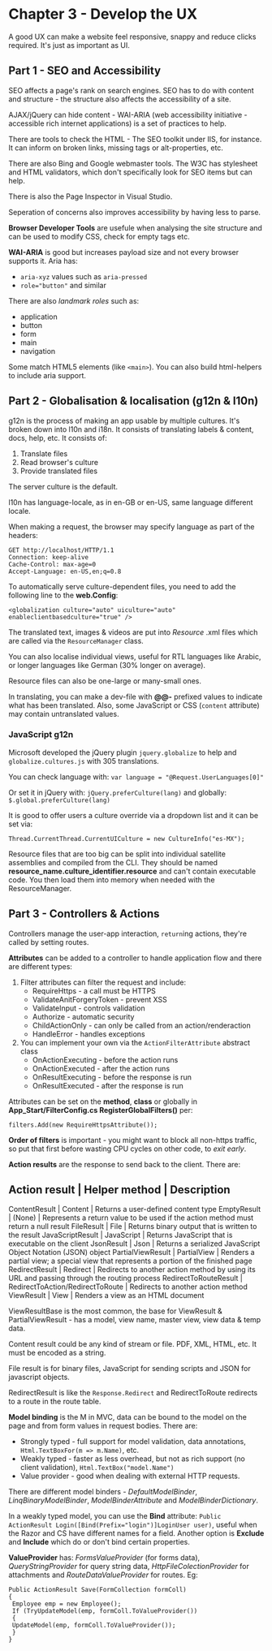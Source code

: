 ﻿# Chapter 3 - Develop the UX

A good UX can make a website feel responsive, snappy and reduce clicks required. It's just as important as UI.

## Part 1 - SEO and Accessibility

SEO affects a page's rank on search engines. SEO has to do with content and structure - the structure also affects the accessibility of a site.

AJAX/jQuery can hide content - WAI-ARIA (web accessibility initiative - accessible rich internet applications) is a set of practices to help.

There are tools to check the HTML - The SEO toolkit under IIS, for instance. It can inform on broken links, missing tags or alt-properties, etc.

There are also Bing and Google webmaster tools. The W3C has stylesheet and HTML validators, which don't specifically look for SEO items but can help.

There is also the Page Inspector in Visual Studio.

Seperation of concerns also improves accessibility by having less to parse.

**Browser Developer Tools** are usefule when analysing the site structure and can be used to modify CSS, check for empty tags etc.

**WAI-ARIA** is good but increases payload size and not every browser supports it. Aria has:

* `aria-xyz` values such as `aria-pressed`
* `role="button"` and similar

There are also *landmark roles* such as:

* application
* button
* form
* main
* navigation

Some match HTML5 elements (like `<main>`). You can also build html-helpers to include aria support.


## Part 2 - Globalisation & localisation (g12n & l10n)

g12n is the process of making an app usable by multiple cultures. It's broken down into l10n and i18n. It consists of translating labels & content, docs, help, etc. It consists of:

1. Translate files
2. Read browser's culture
3. Provide translated files

The server culture is the default.

l10n has language-locale, as in en-GB or en-US, same language different locale.

When making a request, the browser may specify language as part of the headers:

```
GET http://localhost/HTTP/1.1
Connection: keep-alive
Cache-Control: max-age=0
Accept-Language: en-US,en;q=0.8
```

To automatically serve culture-dependent files, you need to add the following line to the **web.Config**:

`<globalization culture="auto" uiculture="auto" enableclientbasedculture="true" />`

The translated text, images & videos are put into *Resource* .xml files which are called via the `ResourceManager` class.

You can also localise individual views, useful for RTL languages like Arabic, or longer languages like German (30% longer on average).

Resource files can also be one-large or many-small ones.

In translating, you can make a dev-file with **@@-** prefixed values to indicate what has been translated. Also, some JavaScript or CSS (`content` attribute) may contain untranslated values.

### JavaScript g12n

Microsoft developed the jQuery plugin `jquery.globalize` to help and `globalize.cultures.js` with 305 translations.

You can check language with: `var language = "@Request.UserLanguages[0]"`

Or set it in jQuery with: `jQuery.preferCulture(lang)` and globally: `$.global.preferCulture(lang)`

It is good to offer users a culture override via a dropdown list and it can be set via:

`Thread.CurrentThread.CurrentUICulture = new CultureInfo("es-MX");`

Resource files that are too big can be split into individual satellite assemblies and compiled from the CLI. They should be named **resource_name.culture_identifier.resource** and can't contain executable code. You then load them into memory when needed with the ResourceManager.


## Part 3 - Controllers & Actions

Controllers manage the user-app interaction, `return`ing actions, they're called by setting routes.

**Attributes** can be added to a controller to handle application flow and there are different types:

1. Filter attributes can filter the request and include:
    * RequireHttps - a call must be HTTPS
    * ValidateAnitForgeryToken - prevent XSS
    * ValidateInput - controls validation
    * Authorize - automatic security
    * ChildActionOnly - can only be called from an action/renderaction
    * HandleError - handles exceptions
2. You can implement your own via the `ActionFilterAttribute` abstract class
    * OnActionExecuting - before the action runs
    * OnActionExecuted - after the action runs
    * OnResultExecuting - before the response is run
    * OnResultExecuted - after the response is run 

Attributes can be set on the **method**, **class** or globally in **App_Start/FilterConfig.cs RegisterGlobalFilters()** per:

`filters.Add(new RequireHttpsAttribute());`

**Order of filters** is important - you might want to block all non-https traffic, so put that first before wasting CPU cycles on other code, to *exit early*.

**Action results** are the response to send back to the client. There are:

Action result         | Helper method | Description
---------------------------------------------------
ContentResult         | Content       | Returns a user-defined content type
EmptyResult           | (None)        | Represents a return value to be used if the action method must return a null result
FileResult            | File          | Returns binary output that is written to the result
JavaScriptResult      | JavaScript    | Returns JavaScript that is executable on the client
JsonResult            | Json          | Returns a serialized JavaScript Object Notation (JSON) object
PartialViewResult     | PartialView   | Renders a partial view; a special view that represents a portion of the finished page
RedirectResult        | Redirect      | Redirects to another action method by using its URL and passing through the routing process
RedirectToRouteResult | RedirectToAction/RedirectToRoute | Redirects to another action method
ViewResult            | View          | Renders a view as an HTML document

ViewResultBase is the most common, the base for ViewResult & PartialViewResult - has a model, view name, master view, view data & temp data.

Content result could be any kind of stream or file. PDF, XML, HTML, etc. It must be encoded as a string.

File result is for binary files, JavaScript for sending scripts and JSON for javascript objects.

RedirectResult is like the `Response.Redirect` and RedirectToRoute redirects to a route in the route table.

**Model binding** is the M in MVC, data can be bound to the model on the page and from form values in request bodies. There are:

* Strongly typed - full support for model validation, data annotations, `Html.TextBoxFor(m => m.Name)`, etc.
* Weakly typed - faster as less overhead, but not as rich support (no client validation), `Html.TextBox("model.Name")`
* Value provider - good when dealing with external HTTP requests.

There are different model binders - *DefaultModelBinder*, *LinqBinaryModelBinder*, *ModelBinderAttribute* and *ModelBinderDictionary*.

In a weakly typed model, you can use the **Bind** attribute: `Public ActionResult Login([Bind(Prefix="login")]LoginUser user)`, useful when the Razor and CS have different names for a field. Another option is **Exclude** and **Include** which do or don't bind certain properties.

**ValueProvider** has: *FormsValueProvider* (for forms data), *QueryStringProvider* for query string data, *HttpFileColectionProvider* for attachments and *RouteDataValueProvider* for routes. Eg:

```
Public ActionResult Save(FormCollection formColl)
{
 Employee emp = new Employee();
 If (TryUpdateModel(emp, formColl.ToValueProvider())
 {
 UpdateModel(emp, formColl.ToValueProvider());
 }
}
```